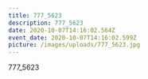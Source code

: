 ```yaml
---
title: 777_5623
description: 777_5623
date: 2020-10-07T14:16:02.564Z
event_date: 2020-10-07T14:16:02.599Z
picture: /images/uploads/777_5623.jpg
---
```

777_5623